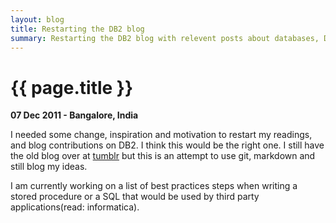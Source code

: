 ```yaml
---
layout: blog
title: Restarting the DB2 blog
summary: Restarting the DB2 blog with relevent posts about databases, DB2 and my professional life. 
---
```


# {{ page.title }}

__07 Dec 2011 - Bangalore, India__

I needed some change, inspiration and motivation to restart my readings, and blog contributions on DB2. I think this would be the right one. I still have the old blog over at [tumblr](http://lifewithdatabases.tumblr.com) but this is an attempt to use git, markdown and still blog my ideas. 

I am currently working on a list of best practices steps when writing a stored procedure or a SQL that would be used by third party applications(read: informatica).


